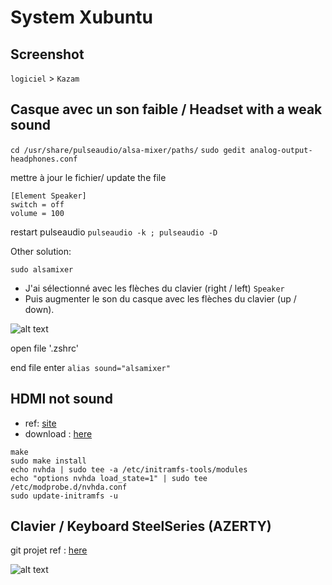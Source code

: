 # System Xubuntu

## Screenshot
`logiciel` > `Kazam`

## Casque avec un son faible / Headset with a weak sound

`cd /usr/share/pulseaudio/alsa-mixer/paths/`
`sudo gedit analog-output-headphones.conf`

mettre à jour le fichier/ update the file
```
[Element Speaker]
switch = off
volume = 100
```

restart pulseaudio
`pulseaudio -k ; pulseaudio -D  `

Other solution:

```
sudo alsamixer
```
 - J'ai sélectionné avec les flèches du clavier (right / left) `Speaker` 
 - Puis augmenter le son du casque avec les flèches du clavier (up / down).


![alt text](https://github.com/masselit/MSI-GE63VR-7RF-Raider/blob/master/doc/Capture%20d'%C3%A9cran%202018-07-18%2023:34:34.png)


open file '.zshrc'


end file enter `alias sound="alsamixer"`


## HDMI not sound
- ref: [site](http://forum.kubuntu-fr.org/viewtopic.php?id=2027621)
- download : [here](https://bugs.freedesktop.org/attachment.cgi?id=136418&action=edit)

```
make
sudo make install
echo nvhda | sudo tee -a /etc/initramfs-tools/modules
echo "options nvhda load_state=1" | sudo tee /etc/modprobe.d/nvhda.conf
sudo update-initramfs -u
```

## Clavier / Keyboard SteelSeries (AZERTY)

git projet ref : [here](https://github.com/Askannz/msi-perkeyrgb)

![alt text](https://github.com/masselit/MSI-GE63VR-7RF-Raider/blob/master/doc/Capture%20d'%C3%A9cran%202019-02-10%2022:25:08.png)


